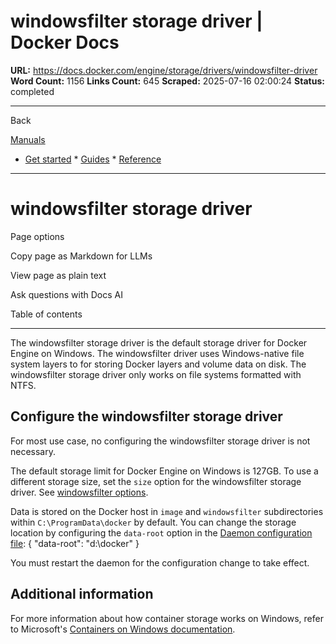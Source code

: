 # windowsfilter storage driver | Docker Docs

**URL:** https://docs.docker.com/engine/storage/drivers/windowsfilter-driver
**Word Count:** 1156
**Links Count:** 645
**Scraped:** 2025-07-16 02:00:24
**Status:** completed

---

Back

[Manuals](https://docs.docker.com/manuals/)

  * [Get started](https://docs.docker.com/get-started/)   * [Guides](https://docs.docker.com/guides/)   * [Reference](https://docs.docker.com/reference/)

* * *

# windowsfilter storage driver

Page options

Copy page as Markdown for LLMs

View page as plain text

Ask questions with Docs AI

Table of contents

* * *

The windowsfilter storage driver is the default storage driver for Docker Engine on Windows. The windowsfilter driver uses Windows-native file system layers to for storing Docker layers and volume data on disk. The windowsfilter storage driver only works on file systems formatted with NTFS.

## Configure the windowsfilter storage driver

For most use case, no configuring the windowsfilter storage driver is not necessary.

The default storage limit for Docker Engine on Windows is 127GB. To use a different storage size, set the `size` option for the windowsfilter storage driver. See [windowsfilter options](https://docs.docker.com/reference/cli/dockerd/#windowsfilter-options).

Data is stored on the Docker host in `image` and `windowsfilter` subdirectories within `C:\ProgramData\docker` by default. You can change the storage location by configuring the `data-root` option in the [Daemon configuration file](https://docs.docker.com/reference/cli/dockerd/#on-windows):               {       "data-root": "d:\\docker"     }

You must restart the daemon for the configuration change to take effect.

## Additional information

For more information about how container storage works on Windows, refer to Microsoft's [Containers on Windows documentation](https://learn.microsoft.com/en-us/virtualization/windowscontainers/manage-containers/container-storage).